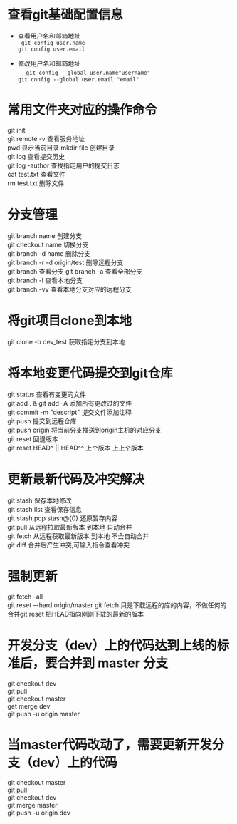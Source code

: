 # **查看git基础配置信息**
- 查看用户名和邮箱地址  
   ` git config user.name`  
   `git config user.email`

- 修改用户名和邮箱地址  
　
`git config --global user.name"username"`  
`git config --global user.email "email"`

# 常用文件夹对应的操作命令
git init   
git remote -v 查看服务地址  
pwd  显示当前目录
mkdir file 创建目录  
git log 查看提交历史  
git log -author 查找指定用户的提交日志  
cat test.txt 查看文件  
rm test.txt 删除文件  

# 分支管理  
git branch name 创建分支  
git checkout name 切换分支  
git branch -d name 删除分支  
git branch -r -d origin/test 删除远程分支  
git branch 查看分支
git branch -a 查看全部分支  
git branch -l 查看本地分支  
git branch -vv 查看本地分支对应的远程分支

# 将git项目clone到本地  
git clone -b dev_test 获取指定分支到本地  

# 将本地变更代码提交到git仓库  
git status 查看有变更的文件  
git add . & git add -A 添加所有更改过的文件  
git commit  -m "descript" 提交文件添加注释  
git push 提交到远程仓库  
git push origin 将当前分支推送到origin主机的对应分支  
git reset 回退版本  
git reset HEAD^ || HEAD^^ 上个版本 上上个版本  
# 更新最新代码及冲突解决  
git stash 保存本地修改  
git stash list 查看保存信息  
git stash pop stash@{0} 还原暂存内容  
git pull 从远程拉取最新版本 到本地 自动合并  
git fetch 从远程获取最新版本 到本地 不会自动合并  
git diff 合并后产生冲突,可输入指令查看冲突  
# 强制更新  
git fetch -all  
git reset --hard origin/master git fetch 只是下载远程的库的内容，不做任何的合并git reset 把HEAD指向刚刚下载的最新的版本

# 开发分支（dev）上的代码达到上线的标准后，要合并到 master 分支  
git checkout dev  
git pull  
git checkout master  
get merge dev  
git push -u origin master  
# 当master代码改动了，需要更新开发分支（dev）上的代码  
git checkout master  
git pull  
git checkout dev  
git merge master  
git push -u origin dev